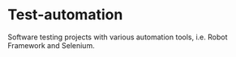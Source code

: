 # Test-automation
Software testing projects with various automation tools, i.e. Robot Framework and Selenium.
